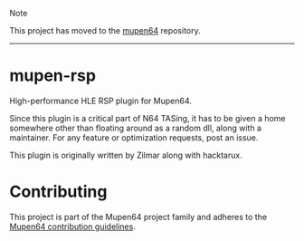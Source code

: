 
>[!NOTE]
>This project has moved to the [mupen64](github.com/mupen64/mupen64-rr-lua) repository. 

---

# mupen-rsp

High-performance HLE RSP plugin for Mupen64.

Since this plugin is a critical part of N64 TASing, it has to be given a home somewhere other than floating around as a random dll, along with a maintainer. For any feature or optimization requests, post an issue.

This plugin is originally written by Zilmar along with hacktarux.

# Contributing

This project is part of the Mupen64 project family and adheres to the [Mupen64 contribution guidelines](https://github.com/mkdasher/mupen64-rr-lua-/wiki/Contributing).
